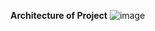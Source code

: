 **Architecture of Project**
![image](https://github.com/user-attachments/assets/0270a902-d545-4c15-b386-4ec69595c66d)

